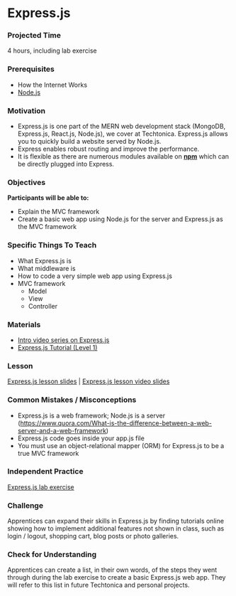 # Express.js

### Projected Time
4 hours, including lab exercise

### Prerequisites
- How the Internet Works
- [Node.js](https://github.com/Techtonica/curriculum/blob/master/node-js/node-js.md)

### Motivation
- Express.js is one part of the MERN web development stack (MongoDB, Express.js, React.js, Node.js), we cover at Techtonica. Express.js allows you to quickly build a website served by Node.js.
- Express enables robust routing and improve the performance. 
- It is flexible as there are numerous modules available on [**npm**](https://www.npmjs.com/) which can be directly plugged into Express.

### Objectives

**Participants will be able to:**
- Explain the MVC framework
- Create a basic web app using Node.js for the server and Express.js as the MVC framework

### Specific Things To Teach
- What Express.js is
- What middleware is
- How to code a very simple web app using Express.js
- MVC framework
  - Model
  - View
  - Controller

### Materials
- [Intro video series on Express.js](https://www.youtube.com/playlist?list=PLVHlCYNvnqYpQXeTEA0PxH1spth-K9ey7)
- [Express.js Tutorial (Level 1)](https://www.youtube.com/watch?v=IjXAr5CJ2Ec)

### Lesson
[Express.js lesson slides](https://docs.google.com/presentation/d/12h5SyQO7yk-cepXk_t5o-5zvXLGAOUFU-Ui7U5ZLDcY/edit?usp=sharing) | [Express.js lesson video slides](https://drive.google.com/file/d/1F-mQpSktXY4EETO4urrVrPuepE_1p-m6/view?usp=sharing)

### Common Mistakes / Misconceptions
- Express.js is a web framework; Node.js is a server (https://www.quora.com/What-is-the-difference-between-a-web-server-and-a-web-framework)
- Express.js code goes inside your app.js file
- You must use an object-relational mapper (ORM) for Express.js to be a true MVC framework

### Independent Practice
[Express.js lab exercise](/express-js/express-lab-exercise.md)

### Challenge
Apprentices can expand their skills in Express.js by finding tutorials online showing how to implement additional features not shown in class, such as login / logout, shopping cart, blog posts or photo galleries.

### Check for Understanding
Apprentices can create a list, in their own words, of the steps they went through during the lab exercise to create a basic Express.js web app. They will refer to this list in future Techtonica and personal projects.
